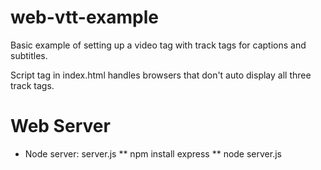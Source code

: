 web-vtt-example
===============

Basic example of setting up a video tag with track tags for captions and subtitles.

Script tag in index.html handles browsers that don't auto display all three track tags.

# Web Server

* Node server: server.js
** npm install express
** node server.js
